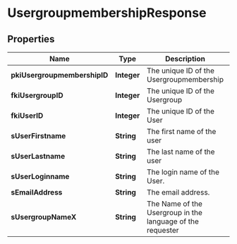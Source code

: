 

# UsergroupmembershipResponse

## Properties

Name | Type | Description | Notes
------------ | ------------- | ------------- | -------------
**pkiUsergroupmembershipID** | **Integer** | The unique ID of the Usergroupmembership | 
**fkiUsergroupID** | **Integer** | The unique ID of the Usergroup | 
**fkiUserID** | **Integer** | The unique ID of the User | 
**sUserFirstname** | **String** | The first name of the user | 
**sUserLastname** | **String** | The last name of the user | 
**sUserLoginname** | **String** | The login name of the User. | 
**sEmailAddress** | **String** | The email address. |  [optional]
**sUsergroupNameX** | **String** | The Name of the Usergroup in the language of the requester | 




